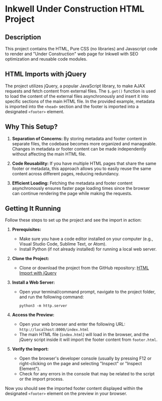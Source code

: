 # Inkwell Under Construction HTML Project

## Description

This project contains the HTML, Pure CSS (no libraries) and Javascript code to render and "Under Construction" web page for Inkwell with SEO optimization and reusable code modules. 

## HTML Imports with jQuery

The project utilizes jQuery, a popular JavaScript library, to make AJAX requests and fetch content from external files. The `$.get()` function is used to load the content of the external files asynchronously and insert it into specific sections of the main HTML file. In the provided example, metadata is imported into the `<head>` section and the footer is imported into a designated `<footer>` element.

## Why This Setup?

1. **Separation of Concerns:** By storing metadata and footer content in separate files, the codebase becomes more organized and manageable. Changes in metadata or footer content can be made independently without affecting the main HTML file.

2. **Code Reusability:** If you have multiple HTML pages that share the same footer or metadata, this approach allows you to easily reuse the same content across different pages, reducing redundancy.

3. **Efficient Loading:** Fetching the metadata and footer content asynchronously ensures faster page loading times since the browser can continue rendering the page while making the requests.

## Getting It Running

Follow these steps to set up the project and see the import in action:

1. **Prerequisites:**
   - Make sure you have a code editor installed on your computer (e.g., Visual Studio Code, Sublime Text, or Atom).
   - Install Python (if not already installed) for running a local web server.

2. **Clone the Project:**
   - Clone or download the project from the GitHub repository: [HTML Import with jQuery](https://github.com/your-username/html-import-with-jquery)

3. **Install a Web Server:**
   - Open your terminal/command prompt, navigate to the project folder, and run the following command:
     ```
     python3 -m http.server
     ```

5. **Access the Preview:**
   - Open your web browser and enter the following URL: `http://localhost:8000/index.html`
   - The main HTML file (`index.html`) will load in the browser, and the jQuery script inside it will import the footer content from `footer.html`.

6. **Verify the Import:**
   - Open the browser's developer console (usually by pressing F12 or right-clicking on the page and selecting "Inspect" or "Inspect Element").
   - Check for any errors in the console that may be related to the script or the import process.

Now you should see the imported footer content displayed within the designated `<footer>` element on the preview in your browser.